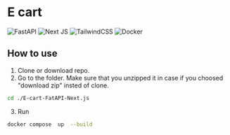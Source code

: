 # E cart

![FastAPI](https://img.shields.io/badge/FastAPI-005571?style=for-the-badge&logo=fastapi)
![Next JS](https://img.shields.io/badge/Next-black?style=for-the-badge&logo=next.js&logoColor=white)
![TailwindCSS](https://img.shields.io/badge/tailwindcss-%2338B2AC.svg?style=for-the-badge&logo=tailwind-css&logoColor=white)
![Docker](https://img.shields.io/badge/docker-%230db7ed.svg?style=for-the-badge&logo=docker&logoColor=white)

## How to use 

1. Clone or download repo.
2. Go to the folder. Make sure that you unzipped it in case if you choosed "download zip" insted of clone.

```bash
cd ./E-cart-FatAPI-Next.js
```
3. Run 

```bash
docker compose  up  --build
```

